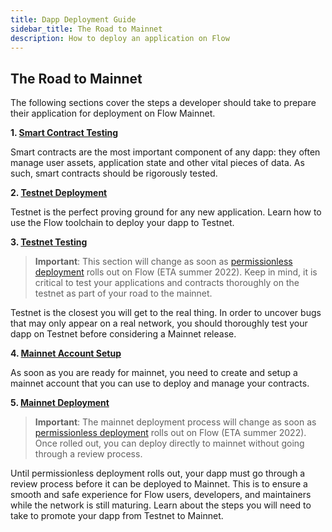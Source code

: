 ```yaml
---
title: Dapp Deployment Guide
sidebar_title: The Road to Mainnet
description: How to deploy an application on Flow
---
```


## The Road to Mainnet

The following sections cover the steps a developer should take to prepare their application for deployment on Flow Mainnet.

**1. [Smart Contract Testing](/dapp-development/contract-testing/)**

Smart contracts are the most important component of any dapp:
they often manage user assets, application state and other vital pieces of data.
As such, smart contracts should be rigorously tested.

**2. [Testnet Deployment](/dapp-development/testnet-deployment/)**

Testnet is the perfect proving ground for any new application.
Learn how to use the Flow toolchain to deploy your dapp to Testnet.

**3. [Testnet Testing](/dapp-development/testnet-testing/)**

> **Important**: This section will change as soon as [permissionless deployment](https://permissionless.onflow.org/) rolls out on Flow (ETA summer 2022). Keep in mind, it is critical to test your applications and contracts thoroughly on the testnet as part of your road to the mainnet.

Testnet is the closest you will get to the real thing.
In order to uncover bugs that may only appear on a real network,
you should thoroughly test your dapp on Testnet before considering a Mainnet release.

**4. [Mainnet Account Setup](/dapp-development/mainnet-account-setup/)**

As soon as you are ready for mainnet, you need to create and setup a mainnet account that you can use to deploy and manage your contracts.

**5. [Mainnet Deployment](/dapp-development/mainnet-deployment/)**

> **Important**: The mainnet deployment process will change as soon as [permissionless deployment](https://permissionless.onflow.org/) rolls out on Flow (ETA summer 2022). Once rolled out, you can deploy directly to mainnet without going through a review process.

Until permissionless deployment rolls out, your dapp must go through a review process before it can be deployed to Mainnet.
This is to ensure a smooth and safe experience for Flow users, developers, and maintainers while the network is still maturing.
Learn about the steps you will need to take to promote your dapp from Testnet to Mainnet.
